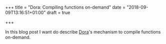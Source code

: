 +++
title = "Dora: Compiling functions on-demand"
date = "2018-09-09T13:16:51+01:00"
draft = true

+++

In this blog post I want do describe [Dora](https://github.com/dinfuehr/dora)'s mechanism to compile functions on-demand.